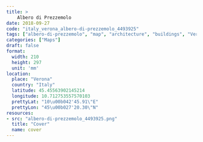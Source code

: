 ```yaml
---
title: > 
    Albero di Prezzemolo
date: 2018-09-27
code: "italy_verona_albero-di-prezzemolo_4493925"
tags: ["albero-di-prezzemolo", "map", "architecture", "buildings", "Verona", "Italy"]
categories: ["Maps"]
draft: false
format:
  width: 210
  height: 297
  unit: 'mm'
location:
  place: "Verona"
  country: "Italy"
  latitude: 45.45563902145214
  longitude: 10.712753557570103
  prettyLat: "10\u00b042'45.91\"E"
  prettyLon: "45\u00b027'20.30\"N"
resources:
- src: "albero-di-prezzemolo_4493925.png"
  title: "Cover"
  name: cover
---
```

